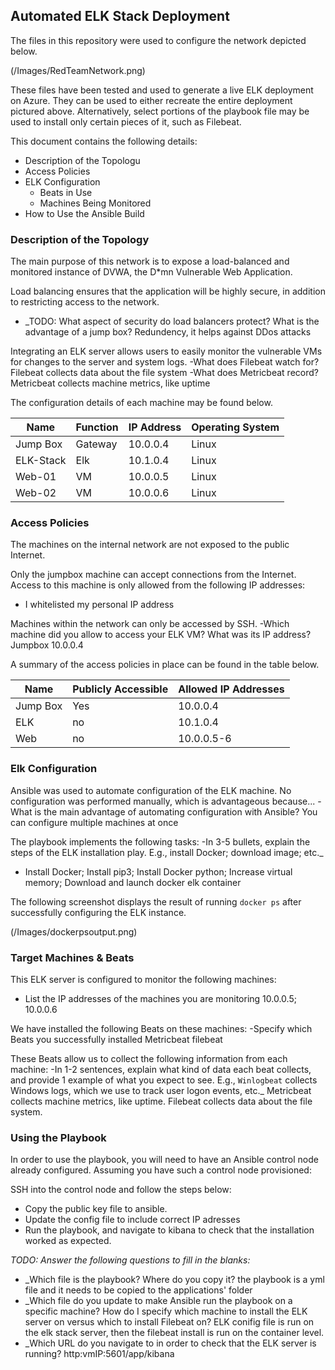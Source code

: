 ## Automated ELK Stack Deployment

The files in this repository were used to configure the network depicted below.

(/Images/RedTeamNetwork.png)

These files have been tested and used to generate a live ELK deployment on Azure. They can be used to either recreate the entire deployment pictured above. Alternatively, select portions of the playbook file may be used to install only certain pieces of it, such as Filebeat.



This document contains the following details:
- Description of the Topologu
- Access Policies
- ELK Configuration
  - Beats in Use
  - Machines Being Monitored
- How to Use the Ansible Build


### Description of the Topology

The main purpose of this network is to expose a load-balanced and monitored instance of DVWA, the D*mn Vulnerable Web Application.

Load balancing ensures that the application will be highly secure, in addition to restricting access to the network.
- _TODO: What aspect of security do load balancers protect? What is the advantage of a jump box? Redundency, it helps against DDos attacks

Integrating an ELK server allows users to easily monitor the vulnerable VMs for changes to the server and system logs.
-What does Filebeat watch for? Filebeat collects data about	the file system 
-What does Metricbeat record? Metricbeat collects machine metrics, like uptime

The configuration details of each machine may be found below.


| Name     | Function | IP Address | Operating System |
|----------|----------|------------|------------------|
| Jump Box | Gateway  | 10.0.0.4   | Linux            |
| ELK-Stack|   Elk    | 10.1.0.4   | Linux            |
| Web-01   |   VM     | 10.0.0.5   | Linux            |
| Web-02   |   VM     | 10.0.0.6   | Linux            |

### Access Policies

The machines on the internal network are not exposed to the public Internet. 

Only the jumpbox machine can accept connections from the Internet. Access to this machine is only allowed from the following IP addresses:
- I whitelisted my personal IP address

Machines within the network can only be accessed by SSH.
-Which machine did you allow to access your ELK VM? What was its IP address? Jumpbox 10.0.0.4

A summary of the access policies in place can be found in the table below.

| Name     | Publicly Accessible | Allowed IP Addresses |
|----------|---------------------|----------------------|
| Jump Box | Yes                 |     10.0.0.4         |
|  ELK     | no                  |     10.1.0.4         |
|  Web     | no                  |     10.0.0.5-6       |

### Elk Configuration

Ansible was used to automate configuration of the ELK machine. No configuration was performed manually, which is advantageous because...
-What is the main advantage of automating configuration with Ansible? You can configure multiple machines at once

The playbook implements the following tasks:
-In 3-5 bullets, explain the steps of the ELK installation play. E.g., install Docker; download image; etc._
- Install Docker; Install pip3; Install Docker python; Increase virtual memory; Download and launch docker elk container


The following screenshot displays the result of running `docker ps` after successfully configuring the ELK instance.

(/Images/dockerpsoutput.png)

### Target Machines & Beats
This ELK server is configured to monitor the following machines:
- List the IP addresses of the machines you are monitoring 10.0.0.5; 10.0.0.6

We have installed the following Beats on these machines:
-Specify which Beats you successfully installed Metricbeat filebeat

These Beats allow us to collect the following information from each machine:
-In 1-2 sentences, explain what kind of data each beat collects, and provide 1 example of what you expect to see. E.g., `Winlogbeat` collects Windows logs, which we use to track user logon events, etc._
Metricbeat collects machine metrics, like uptime. Filebeat collects data about	the file system.
### Using the Playbook
In order to use the playbook, you will need to have an Ansible control node already configured. Assuming you have such a control node provisioned: 

SSH into the control node and follow the steps below:
- Copy the public key file to ansible.
- Update the config file to include correct IP adresses
- Run the playbook, and navigate to kibana to check that the installation worked as expected.

_TODO: Answer the following questions to fill in the blanks:_
- _Which file is the playbook? Where do you copy it? the playbook is a yml file and it needs to be copied to the applications' folder
- _Which file do you update to make Ansible run the playbook on a specific machine? How do I specify which machine to install the ELK server on versus which to install Filebeat on? ELK conifig file is run on the elk stack server, then the filebeat install is run on the container level.
- _Which URL do you navigate to in order to check that the ELK server is running? http:vmIP:5601/app/kibana
